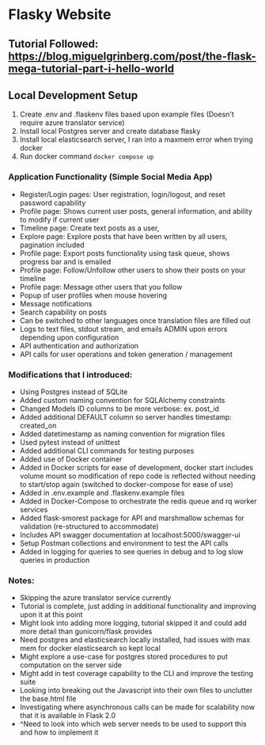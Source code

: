 # Flasky Website
## Tutorial Followed: https://blog.miguelgrinberg.com/post/the-flask-mega-tutorial-part-i-hello-world

## Local Development Setup
1. Create .env and .flaskenv files based upon example files (Doesn't require azure translator service)
2. Install local Postgres server and create database flasky
3. Install local elasticsearch server, I ran into a maxmem error when trying docker
4. Run docker command `docker compose up`

### Application Functionality (Simple Social Media App)
- Register/Login pages: User registration, login/logout, and reset password capability
- Profile page: Shows current user posts, general information, and ability to modify if current user
- Timeline page: Create text posts as a user,
- Explore page: Explore posts that have been written by all users, pagination included
- Profile page: Export posts functionality using task queue, shows progress bar and is emailed
- Profile page: Follow/Unfollow other users to show their posts on your timeline
- Profile page: Message other users that you follow
- Popup of user profiles when mouse hovering
- Message notifications
- Search capability on posts
- Can be switched to other languages once translation files are filled out
- Logs to text files, stdout stream, and emails ADMIN upon errors depending upon configuration
- API authentication and authorization
- API calls for user operations and token generation / management

### Modifications that I introduced:
- Using Postgres instead of SQLite
- Added custom naming convention for SQLAlchemy constraints
- Changed Models ID columns to be more verbose: ex. post_id
- Added additional DEFAULT column so server handles timestamp: created_on
- Added datetimestamp as naming convention for migration files
- Used pytest instead of unittest
- Added additional CLI commands for testing purposes
- Added use of Docker container
- Added in Docker scripts for ease of development, docker start includes volume mount so modification of repo code is reflected without needing to start/stop again (switched to docker-compose for ease of use)
- Added in .env.example and .flaskenv.example files
- Added in Docker-Compose to orchestrate the redis queue and rq worker services
- Added flask-smorest package for API and marshmallow schemas for validation (re-structured to accommodate)
- Includes API swagger documentation at localhost:5000/swagger-ui
- Setup Postman collections and environment to test the API calls
- Added in logging for queries to see queries in debug and to log slow queries in production

### Notes:
- Skipping the azure translator service currently
- Tutorial is complete, just adding in additional functionality and improving upon it at this point
- Might look into adding more logging, tutorial skipped it and could add more detail than gunicorn/flask provides
- Need postgres and elasticsearch locally installed, had issues with max mem for docker elasticsearch so kept local
- Might explore a use-case for postgres stored procedures to put computation on the server side
- Might add in test coverage capability to the CLI and improve the testing suite
- Looking into breaking out the Javascript into their own files to unclutter the base.html file
- Investigating where asynchronous calls can be made for scalability now that it is available in Flask 2.0
- ^Need to look into which web server needs to be used to support this and how to implement it